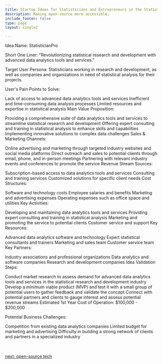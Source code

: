 ```yaml
---
title: Startup Ideas for Statisticians and Entrepreneurs in the Statistical Research & Development  Industry
description: Making open-source more accessible.
include_footer: false
type: page
layout: single2

---
```


<p>
Idea Name: StatisticianPro

Short One Liner: "Revolutionizing statistical research and development with advanced data analytics tools and services."

Target User Persona: Statisticians working in research and development, as well as companies and organizations in need of statistical analysis for their projects.

User's Pain Points to Solve:

Lack of access to advanced data analytics tools and services
Inefficient and time-consuming data analysis processes
Limited resources and expertise in statistical analysis
Main Value Proposition:

Providing a comprehensive suite of data analytics tools and services to streamline statistical research and development
Offering expert consulting and training in statistical analysis to enhance skills and capabilities
Implementing innovative solutions to complex data challenges
Sales & Marketing Channels:

Online advertising and marketing through targeted industry websites and social media platforms
Direct outreach and sales to potential clients through email, phone, and in-person meetings
Partnering with relevant industry events and conferences to promote the service
Revenue Stream Sources:

Subscription-based access to data analytics tools and services
Consulting and training services
Customized solutions for specific client needs
Cost Structures:

Software and technology costs
Employee salaries and benefits
Marketing and advertising expenses
Operating expenses such as office space and utilities
Key Activities:

Developing and maintaining data analytics tools and services
Providing expert consulting and training in statistical analysis
Marketing and promoting the service to potential clients
Customer service and support
Key Resources:

Advanced data analytics software and technology
Expert statistical consultants and trainers
Marketing and sales team
Customer service team
Key Partners:

Industry associations and professional organizations
Data analytics and software companies
Research and development companies
Idea Validation Steps:

Conduct market research to assess demand for advanced data analytics tools and services in the statistical research and development industry
Develop a minimum viable product (MVP) and test it with a small group of potential users to gather feedback and validate the concept
Connect with potential partners and clients to gauge interest and assess potential revenue streams
Estimated 1st Year Cost of Operation: $100,000 - $200,000

Potential Business Challenges:

Competition from existing data analytics companies
Limited budget for marketing and advertising
Difficulty in building a strong network of clients and partners in a specialized industry

<br>
<br>
<a href="https://workdojos.com/statistician/tech">next: open-source tech</a>
</p>